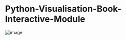 # Python-Visualisation-Book-Interactive-Module

![image](https://github.com/user-attachments/assets/7a6705ab-8245-47ed-95c7-150e28eee3db)
